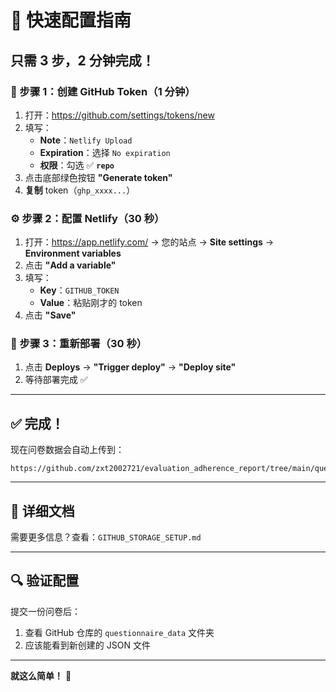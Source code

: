 # 🚀 快速配置指南

## 只需 3 步，2 分钟完成！

### 📝 步骤 1：创建 GitHub Token（1 分钟）

1. 打开：https://github.com/settings/tokens/new
2. 填写：
   - **Note**：`Netlify Upload` 
   - **Expiration**：选择 `No expiration`
   - **权限**：勾选 ✅ **`repo`**
3. 点击底部绿色按钮 **"Generate token"**
4. **复制** token（`ghp_xxxx...`）

### ⚙️ 步骤 2：配置 Netlify（30 秒）

1. 打开：https://app.netlify.com/ → 您的站点 → **Site settings** → **Environment variables**
2. 点击 **"Add a variable"**
3. 填写：
   - **Key**：`GITHUB_TOKEN`
   - **Value**：粘贴刚才的 token
4. 点击 **"Save"**

### 🚀 步骤 3：重新部署（30 秒）

1. 点击 **Deploys** → **"Trigger deploy"** → **"Deploy site"**
2. 等待部署完成 ✅

---

## ✅ 完成！

现在问卷数据会自动上传到：

```
https://github.com/zxt2002721/evaluation_adherence_report/tree/main/questionnaire_data/
```

---

## 📖 详细文档

需要更多信息？查看：`GITHUB_STORAGE_SETUP.md`

---

## 🔍 验证配置

提交一份问卷后：
1. 查看 GitHub 仓库的 `questionnaire_data` 文件夹
2. 应该能看到新创建的 JSON 文件

---

**就这么简单！** 🎉
